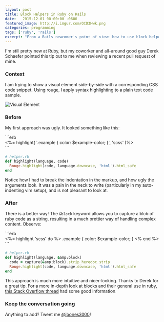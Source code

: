 ```yaml
---
layout: post
title: Block Helpers in Ruby on Rails
date:   2015-12-01 00:00:00 -0600
featured_image: http://i.imgur.com/OCD3Hwk.png
categories: programming
tags: ['ruby', 'rails']
excerpt: "From a Rails newcomer's point of view: how to use block helpers effectively."
---
```


I'm still pretty new at Ruby, but my coworker and all-around good guy Derek Schaefer pointed this tip out to me when reviewing a recent pull request of mine.
<h3>Context</h3>
<p>
I am trying to show a visual element side-by-side with a corresponding CSS code snippet.  Using rouge, I apply syntax highlighting to a plain text code sample.
</p>
<img src="https://i.imgur.com/MNTgWYK.png" alt="Visual Element"><h3>Before</h3>
<p>
My first approach was ugly.  It looked something like this:
</p>
```erb
<!-- view.html.erb -->
<section class="code-sample">
  <div class="container">
<%= highlight(
'.example {
  color: $example-color;
}',
'scss'
)%>
  </div>
</section>
```

```ruby
# helper.rb
def highlight(language, code)
  Rouge.highlight(code, language.downcase, 'html').html_safe
end
```
<p>
Notice how I had to break the indentation in the markup, and how ugly the arguments look.  It was a pain in the neck to write (particularly in my auto-indenting vim setup), and is not pleasant to look at.
</p>
<h3>After</h3>
<p>
There is a better way!  The <code>&amp;block</code> keyword allows you to capture a blob of ruby code as a string, resulting in a much prettier way of handling complex content.  Observe:
</p>
```erb
<!-- view.html.erb -->
<section class="code-sample">
  <div class="container">
    <%= highlight 'scss' do %>
      .example {
        color: $example-color;
      }
    <% end %>
  </div>
</section>
```

```ruby
# helper.rb
def highlight(language, &amp;block)
  code = capture(&amp;block).strip_heredoc.strip
  Rouge.highlight(code, language.downcase, 'html').html_safe
end
```
<p>
This approach is much more intuitive and nicer-looking.  Thanks to Derek for a great tip.  For a more in-depth look at blocks and their general use in ruby, <a href="http://stackoverflow.com/questions/814739/whats-this-block-in-ruby-and-how-does-it-get-passed-in-a-method-here">this Stack Overflow thread</a> had some good information.
</p>
<h3>Keep the conversation going</h3>
<p>
Anything to add?  Tweet me <a href="http://twitter.com/jbones3000">@jbones3000</a>!
</p>
